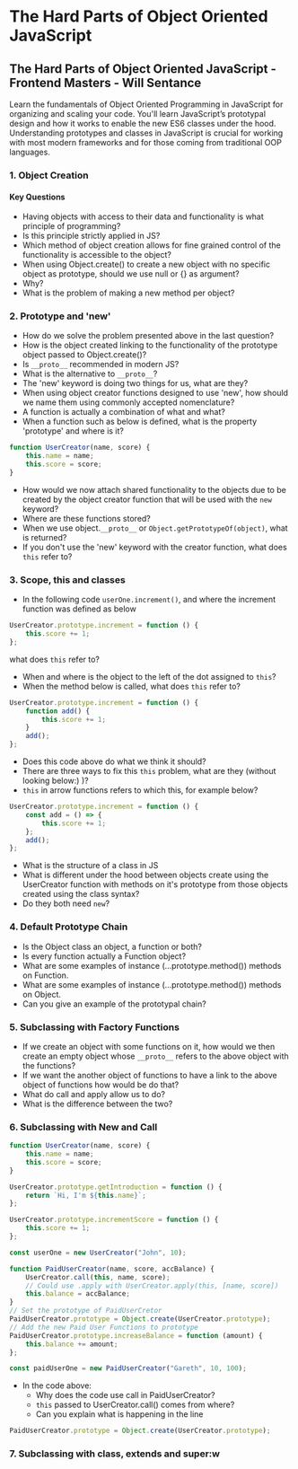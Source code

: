# The Hard Parts of Object Oriented JavaScript

## The Hard Parts of Object Oriented JavaScript - Frontend Masters - Will Sentance

Learn the fundamentals of Object Oriented Programming in JavaScript for organizing and scaling your code. You'll learn JavaScript’s prototypal design and how it works to enable the new ES6 classes under the hood. Understanding prototypes and classes in JavaScript is crucial for working with most modern frameworks and for those coming from traditional OOP languages.

### 1. Object Creation

#### Key Questions

-   Having objects with access to their data and functionality is what principle of programming?
-   Is this principle strictly applied in JS?
-   Which method of object creation allows for fine grained control of the functionality is accessible to the object?
-   When using Object.create() to create a new object with no specific object as prototype, should we use null or {} as argument?
-   Why?
-   What is the problem of making a new method per object?

### 2. Prototype and 'new'

-   How do we solve the problem presented above in the last question?
-   How is the object created linking to the functionality of the prototype object passed to Object.create()?
-   Is `__proto__` recommended in modern JS?
-   What is the alternative to `__proto__`?
-   The 'new' keyword is doing two things for us, what are they?
-   When using object creator functions designed to use 'new', how should we name them using commonly accepted nomenclature?
-   A function is actually a combination of what and what?
-   When a function such as below is defined, what is the property 'prototype' and where is it?

```javascript
function UserCreator(name, score) {
    this.name = name;
    this.score = score;
}
```

-   How would we now attach shared functionality to the objects due to be created by the object creator function that will be used with the `new` keyword?
-   Where are these functions stored?
-   When we use object.`__proto__` or `Object.getPrototypeOf(object)`, what is returned?
-   If you don't use the 'new' keyword with the creator function, what does `this` refer to?

### 3. Scope, this and classes

-   In the following code `userOne.increment()`, and where the increment function was defined as below

```javascript
UserCreator.prototype.increment = function () {
    this.score += 1;
};
```

what does `this` refer to?

-   When and where is the object to the left of the dot assigned to `this`?
-   When the method below is called, what does `this` refer to?

```javascript
UserCreator.prototype.increment = function () {
    function add() {
        this.score += 1;
    }
    add();
};
```

-   Does this code above do what we think it should?
-   There are three ways to fix this `this` problem, what are they (without looking below:) )?
-   `this` in arrow functions refers to which this, for example below?

```javascript
UserCreator.prototype.increment = function () {
    const add = () => {
        this.score += 1;
    };
    add();
};
```

-   What is the structure of a class in JS
-   What is different under the hood between objects create using the UserCreator function with methods on it's prototype from those objects created using the class syntax?
-   Do they both need `new`?

### 4. Default Prototype Chain

-   Is the Object class an object, a function or both?
-   Is every function actually a Function object?
-   What are some examples of instance (...prototype.method()) methods on Function.
-   What are some examples of instance (...prototype.method()) methods on Object.
-   Can you give an example of the prototypal chain?

### 5. Subclassing with Factory Functions

-   If we create an object with some functions on it, how would we then create an empty object whose `__proto__` refers to the above object with the functions?
-   If we want the another object of functions to have a link to the above object of functions how would be do that?
-   What do call and apply allow us to do?
-   What is the difference between the two?

### 6. Subclassing with New and Call

```js
function UserCreator(name, score) {
    this.name = name;
    this.score = score;
}

UserCreator.prototype.getIntroduction = function () {
    return `Hi, I'm ${this.name}`;
};

UserCreator.prototype.incrementScore = function () {
    this.score += 1;
};

const userOne = new UserCreator("John", 10);

function PaidUserCreator(name, score, accBalance) {
    UserCreator.call(this, name, score);
    // Could use .apply with UserCreator.apply(this, [name, score])
    this.balance = accBalance;
}
// Set the prototype of PaidUserCretor
PaidUserCreator.prototype = Object.create(UserCreator.prototype);
// Add the new Paid User Functions to prototype
PaidUserCreator.prototype.increaseBalance = function (amount) {
    this.balance += amount;
};

const paidUserOne = new PaidUserCreator("Gareth", 10, 100);
```

-   In the code above:
    -   Why does the code use call in PaidUserCreator?
    -   `this` passed to UserCreator.call() comes from where?
    -   Can you explain what is happening in the line

```js
PaidUserCreator.prototype = Object.create(UserCreator.prototype);
```

### 7. Subclassing with class, extends and super:w
